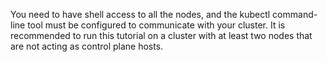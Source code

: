 You need to have shell access to all the nodes, and the kubectl command-line tool must
be configured to communicate with your cluster. It is recommended to run this tutorial 
on a cluster with at least two nodes that are not acting as control plane hosts.
